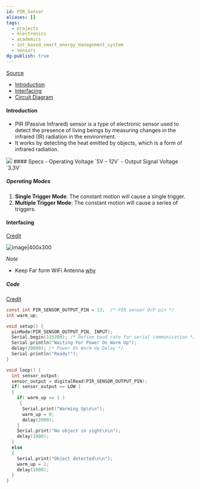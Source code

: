 ```yaml
---
id: PIR_Sensor
aliases: []
tags:
  - projects
  - electronics
  - academics
  - iot_based_smart_energy_management_system
  - sensors
dg-publish: true
---
```

[Source](https://www.electronicwings.com/esp32/pir-sensor-interfacing-with-esp32)
- [Introduction]()
- [Interfacing]()
- [Circuit Diagram]()

#### Introduction
- PIR (Passive Infrared) sensor is a type of electronic sensor used to detect the presence of living beings by measuring changes in the infrared (IR) radiation in the environment. 
- It works by detecting the heat emitted by objects, which is a form of infrared radiation. 
<img src="https://encrypted-tbn0.gstatic.com/images?q=tbn:ANd9GcQcqN5CSX5EZQ6oroMNjNpOaExNNKFmg1StFqOIzUxds6b7sjunsLurrNu0lHPwhMZSTos&usqp=CAU">
#### Specs
- Operating Voltage `5V – 12V`
- Output Signal Voltage `3.3V`

##### Operating Modes
1. **Single Trigger Mode**: The constant motion will cause a single trigger.
2. **Multiple Trigger Mode**: The constant motion will cause a series of triggers.

#### Interfacing
[Credit](https://www.electronicwings.com/esp32/pir-sensor-interfacing-with-esp32)

![image|400x300](https://www.electronicwings.com/storage/PlatformSection/TopicContent/444/description/PIR%20Sensor%20Interfacing%20with%20ESP32.jpg)

*Note*
- Keep Far form WiFi Antenna [why](https://www.electronicwings.com/esp32/pir-sensor-interfacing-with-esp32)

##### Code
[Credit](https://www.electronicwings.com/esp32/pir-sensor-interfacing-with-esp32)

```c
const int PIR_SENSOR_OUTPUT_PIN = 13;  /* PIR sensor O/P pin */
int warm_up;

void setup() {
  pinMode(PIR_SENSOR_OUTPUT_PIN, INPUT);
  Serial.begin(115200); /* Define baud rate for serial communication */
  Serial.println("Waiting For Power On Warm Up");
  delay(20000); /* Power On Warm Up Delay */
  Serial.println("Ready!");
}

void loop() {
  int sensor_output;
  sensor_output = digitalRead(PIR_SENSOR_OUTPUT_PIN);
  if( sensor_output == LOW )
  {
    if( warm_up == 1 )
     {
      Serial.print("Warming Up\n\n");
      warm_up = 0;
      delay(2000);
    }
    Serial.print("No object in sight\n\n");
    delay(1000);
  }
  else
  {
    Serial.print("Object detected\n\n");   
    warm_up = 1;
    delay(1000);
  } 
}

```
